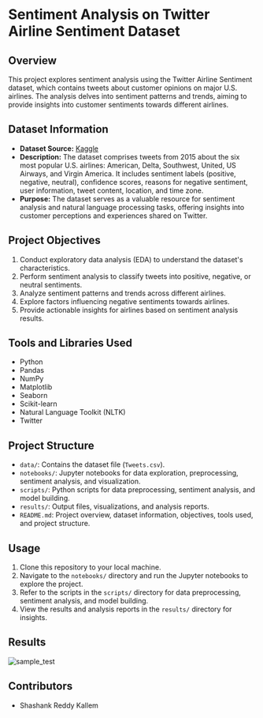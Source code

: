 # Sentiment Analysis on Twitter Airline Sentiment Dataset

## Overview
This project explores sentiment analysis using the Twitter Airline Sentiment dataset, which contains tweets about customer opinions on major U.S. airlines. The analysis delves into sentiment patterns and trends, aiming to provide insights into customer sentiments towards different airlines.

## Dataset Information
- **Dataset Source:** [Kaggle](https://www.kaggle.com/datasets/crowdflower/twitter-airline-sentiment?resource=download)
- **Description:** The dataset comprises tweets from 2015 about the six most popular U.S. airlines: American, Delta, Southwest, United, US Airways, and Virgin America. It includes sentiment labels (positive, negative, neutral), confidence scores, reasons for negative sentiment, user information, tweet content, location, and time zone.
- **Purpose:** The dataset serves as a valuable resource for sentiment analysis and natural language processing tasks, offering insights into customer perceptions and experiences shared on Twitter.

## Project Objectives
1. Conduct exploratory data analysis (EDA) to understand the dataset's characteristics.
2. Perform sentiment analysis to classify tweets into positive, negative, or neutral sentiments.
3. Analyze sentiment patterns and trends across different airlines.
4. Explore factors influencing negative sentiments towards airlines.
5. Provide actionable insights for airlines based on sentiment analysis results.

## Tools and Libraries Used
- Python
- Pandas
- NumPy
- Matplotlib
- Seaborn
- Scikit-learn
- Natural Language Toolkit (NLTK)
- Twitter

## Project Structure
- `data/`: Contains the dataset file (`Tweets.csv`).
- `notebooks/`: Jupyter notebooks for data exploration, preprocessing, sentiment analysis, and visualization.
- `scripts/`: Python scripts for data preprocessing, sentiment analysis, and model building.
- `results/`: Output files, visualizations, and analysis reports.
- `README.md`: Project overview, dataset information, objectives, tools used, and project structure.

## Usage
1. Clone this repository to your local machine.
2. Navigate to the `notebooks/` directory and run the Jupyter notebooks to explore the project.
3. Refer to the scripts in the `scripts/` directory for data preprocessing, sentiment analysis, and model building.
4. View the results and analysis reports in the `results/` directory for insights.

## Results
![sample_test](https://github.com/shashankreddy151/Sentiment-Analysis-on-Twitter-Airline-Sentiment-Dataset/assets/43008325/1f7870c7-534c-43b2-811f-f53e63442ae6)

## Contributors
- Shashank Reddy Kallem
